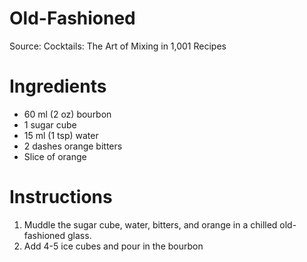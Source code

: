 # Old-Fashioned

Source: Cocktails: The Art of Mixing in 1,001 Recipes

# Ingredients
* 60 ml (2 oz) bourbon
* 1 sugar cube
* 15 ml (1 tsp) water
* 2 dashes orange bitters
* Slice of orange

# Instructions
1. Muddle the sugar cube, water, bitters, and orange in a chilled old-fashioned glass.
1. Add 4-5 ice cubes and pour in the bourbon

